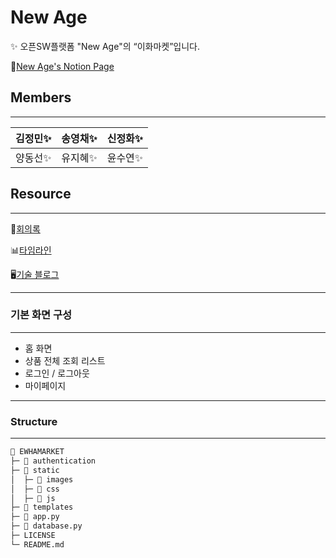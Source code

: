 # New Age

<aside>
✨ 오픈SW플랫폼 "New Age"의 “이화마켓”입니다.
  
📄[New Age's Notion Page](https://www.notion.so/New-Age-83b1390dd56a4c8ea56b01147e31571c?pvs=21)

</aside>

## Members

---

| 김정민✨ | 송영채✨ | 신정화✨ |
| --- | --- | --- |
| 양동선✨ | 유지혜✨ | 윤수연✨ |

## Resource

---

📝[회의록](https://www.notion.so/f1b0e2bf078941c8b82dc361d2293f4c?pvs=21)

📊[타임라인](https://www.notion.so/589df63ed8c246af96ba6fdb5d5e936d?pvs=21)

🖥️[기술 블로그](https://www.notion.so/63053ee775144d0089a3e0ecd9fe559a?pvs=21)

---

### 기본 화면 구성

---

- 홈 화면
- 상품 전체 조회 리스트
- 로그인 / 로그아웃
- 마이페이지

---

### Structure

---

```markdown
📁 EWHAMARKET
├─ 📁 authentication
├─ 📁 static
│  ├─ 📁 images
│  ├─ 📁 css
│  ├─ 📁 js
├─ 📁 templates
├─ 📑 app.py
├─ 📑 database.py
├─ LICENSE
└─ README.md
```
